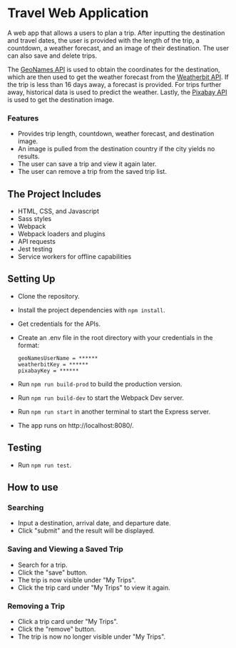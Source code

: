 # Travel Web Application
A web app that allows a users to plan a trip. After inputting the destination and travel dates, the user is provided with the length of the trip, a countdown, a weather forecast, and an image of their destination. The user can also save and delete trips.

The [GeoNames API](http://www.geonames.org/) is used to obtain the coordinates for the destination, which are then used to get the weather forecast from the [Weatherbit API](https://www.weatherbit.io/). If the trip is less than 16 days away, a forecast is provided. For trips further away, historical data is used to predict the weather. Lastly, the [Pixabay API](https://pixabay.com/) is used to get the destination image.

### Features
- Provides trip length, countdown, weather forecast, and destination image.
- An image is pulled from the destination country if the city yields no results.
- The user can save a trip and view it again later.
- The user can remove a trip from the saved trip list.

## The Project Includes
- HTML, CSS, and Javascript
- Sass styles
- Webpack
- Webpack loaders and plugins
- API requests
- Jest testing
- Service workers for offline capabilities

## Setting Up
- Clone the repository.
- Install the project dependencies with `npm install`.
- Get credentials for the APIs.
- Create an .env file in the root directory with your credentials in the format:

  ```
  geoNamesUserName = ******
  weatherbitKey = ******
  pixabayKey = ******
  ```

- Run `npm run build-prod` to build the production version.
- Run `npm run build-dev` to start the Webpack Dev server.
- Run `npm run start` in another terminal to start the Express server.
- The app runs on http://localhost:8080/.

## Testing
- Run `npm run test`.

## How to use
### Searching
- Input a destination, arrival date, and departure date.
- Click "submit" and the result will be displayed.

### Saving and Viewing a Saved Trip
- Search for a trip.
- Click the "save" button.
- The trip is now visible under "My Trips".
- Click the trip card under "My Trips" to view it again.

### Removing a Trip
- Click a trip card under "My Trips".
- Click the "remove" button.
- The trip is now no longer visible under "My Trips".

